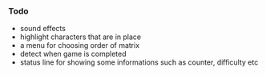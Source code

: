 ### Todo
- sound effects
- highlight characters that are in place
- a menu for choosing order of matrix
- detect when game is completed
- status line for showing some informations such as counter, difficulty etc
